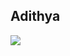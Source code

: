 ## Adithya

<picture>
<source 
  srcset="https://github-readme-stats.vercel.app/api?username=adithya1812&show_icons=true&theme=dark"
  media="(prefers-color-scheme: dark)"
/>
<source
  srcset="https://github-readme-stats.vercel.app/api?username=adithya1812&show_icons=true"
  media="(prefers-color-scheme: light), (prefers-color-scheme: no-preference)"
/>
<img src="https://github-readme-stats.vercel.app/api?username=adithya1812&show_icons=true" />
</picture>
